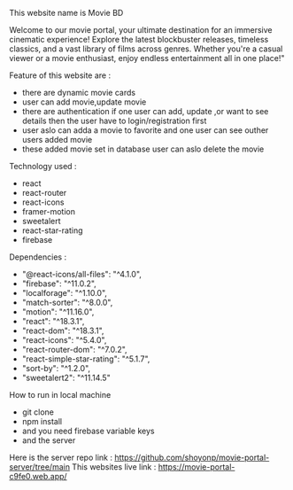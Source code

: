 This website name is Movie BD

Welcome to our movie portal, your ultimate destination for an immersive cinematic experience! Explore the latest blockbuster releases, timeless classics, and a vast library of films across genres. Whether you're a casual viewer or a movie enthusiast, enjoy endless entertainment all in one place!"

Feature of this website are :
 - there are dynamic movie cards
 - user can add movie,update movie 
 - there are authentication if one user can add, update ,or want to see details then the user have to 
   login/registration first
 - user aslo can adda a movie to favorite and one user can see outher users added movie 
 - these added movie set in database user can aslo delete the movie

Technology used :
- react
- react-router
- react-icons
- framer-motion
- sweetalert
- react-star-rating
- firebase

Dependencies :
   - "@react-icons/all-files": "^4.1.0",
   - "firebase": "^11.0.2",
   - "localforage": "^1.10.0",
   - "match-sorter": "^8.0.0",
   - "motion": "^11.16.0",
   - "react": "^18.3.1",
   - "react-dom": "^18.3.1",
   - "react-icons": "^5.4.0",
   - "react-router-dom": "^7.0.2",
   - "react-simple-star-rating": "^5.1.7",
   - "sort-by": "^1.2.0",
   - "sweetalert2": "^11.14.5"
     
How to run in local machine
- git clone
- npm install
- and you need firebase variable keys
- and the server

Here is the server repo link : https://github.com/shoyonp/movie-portal-server/tree/main
This websites live link : https://movie-portal-c9fe0.web.app/



